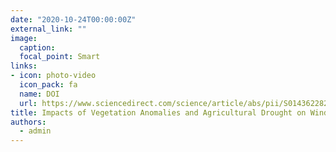 ```yaml
---
date: "2020-10-24T00:00:00Z"
external_link: ""
image:
  caption: 
  focal_point: Smart
links:
- icon: photo-video
  icon_pack: fa
  name: DOI
  url: https://www.sciencedirect.com/science/article/abs/pii/S0143622820304069
title: Impacts of Vegetation Anomalies and Agricultural Drought on Wind Erosion
authors: 
  - admin
---
```

